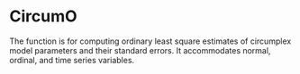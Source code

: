# CircumO

The function is for computing ordinary least square estimates of circumplex model parameters and their standard errors. It accommodates normal, ordinal, and time series variables.
